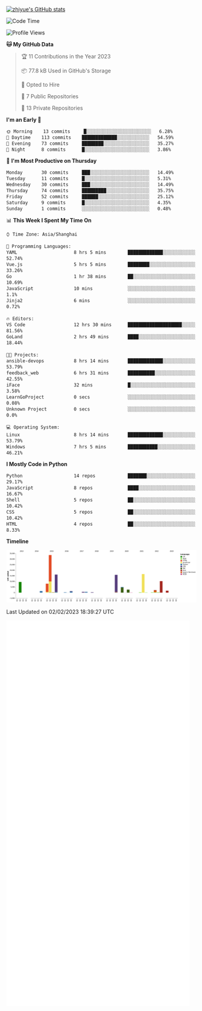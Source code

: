 
[![zhiyue's GitHub stats](https://github-readme-stats.vercel.app/api?username=zhiyue)](https://github.com/anuraghazra/github-readme-stats&&show_icons=true)

<!--START_SECTION:waka-->
![Code Time](http://img.shields.io/badge/Code%20Time-854%20hrs%2029%20mins-blue)

![Profile Views](http://img.shields.io/badge/Profile%20Views-1-blue)

**🐱 My GitHub Data** 

> 🏆 11 Contributions in the Year 2023
 > 
> 📦 77.8 kB Used in GitHub's Storage 
 > 
> 💼 Opted to Hire
 > 
> 📜 7 Public Repositories 
 > 
> 🔑 13 Private Repositories  
 > 
**I'm an Early 🐤** 

```text
🌞 Morning    13 commits     █░░░░░░░░░░░░░░░░░░░░░░░░   6.28% 
🌆 Daytime    113 commits    █████████████░░░░░░░░░░░░   54.59% 
🌃 Evening    73 commits     ████████░░░░░░░░░░░░░░░░░   35.27% 
🌙 Night      8 commits      █░░░░░░░░░░░░░░░░░░░░░░░░   3.86%

```
📅 **I'm Most Productive on Thursday** 

```text
Monday       30 commits     ███░░░░░░░░░░░░░░░░░░░░░░   14.49% 
Tuesday      11 commits     █░░░░░░░░░░░░░░░░░░░░░░░░   5.31% 
Wednesday    30 commits     ███░░░░░░░░░░░░░░░░░░░░░░   14.49% 
Thursday     74 commits     █████████░░░░░░░░░░░░░░░░   35.75% 
Friday       52 commits     ██████░░░░░░░░░░░░░░░░░░░   25.12% 
Saturday     9 commits      █░░░░░░░░░░░░░░░░░░░░░░░░   4.35% 
Sunday       1 commits      ░░░░░░░░░░░░░░░░░░░░░░░░░   0.48%

```


📊 **This Week I Spent My Time On** 

```text
⌚︎ Time Zone: Asia/Shanghai

💬 Programming Languages: 
YAML                     8 hrs 5 mins        █████████████░░░░░░░░░░░░   52.74% 
Vue.js                   5 hrs 5 mins        ████████░░░░░░░░░░░░░░░░░   33.26% 
Go                       1 hr 38 mins        ██░░░░░░░░░░░░░░░░░░░░░░░   10.69% 
JavaScript               10 mins             ░░░░░░░░░░░░░░░░░░░░░░░░░   1.1% 
Jinja2                   6 mins              ░░░░░░░░░░░░░░░░░░░░░░░░░   0.72%

🔥 Editors: 
VS Code                  12 hrs 30 mins      ████████████████████░░░░░   81.56% 
GoLand                   2 hrs 49 mins       ████░░░░░░░░░░░░░░░░░░░░░   18.44%

🐱‍💻 Projects: 
ansible-devops           8 hrs 14 mins       █████████████░░░░░░░░░░░░   53.79% 
feedback_web             6 hrs 31 mins       ██████████░░░░░░░░░░░░░░░   42.55% 
iFace                    32 mins             █░░░░░░░░░░░░░░░░░░░░░░░░   3.58% 
LearnGoProject           0 secs              ░░░░░░░░░░░░░░░░░░░░░░░░░   0.08% 
Unknown Project          0 secs              ░░░░░░░░░░░░░░░░░░░░░░░░░   0.0%

💻 Operating System: 
Linux                    8 hrs 14 mins       █████████████░░░░░░░░░░░░   53.79% 
Windows                  7 hrs 5 mins        ███████████░░░░░░░░░░░░░░   46.21%

```

**I Mostly Code in Python** 

```text
Python                   14 repos            ███████░░░░░░░░░░░░░░░░░░   29.17% 
JavaScript               8 repos             ████░░░░░░░░░░░░░░░░░░░░░   16.67% 
Shell                    5 repos             ██░░░░░░░░░░░░░░░░░░░░░░░   10.42% 
CSS                      5 repos             ██░░░░░░░░░░░░░░░░░░░░░░░   10.42% 
HTML                     4 repos             ██░░░░░░░░░░░░░░░░░░░░░░░   8.33%

```


**Timeline**

![Chart not found](https://raw.githubusercontent.com/zhiyue/zhiyue/main/charts/bar_graph.png) 


 Last Updated on 02/02/2023 18:39:27 UTC
<!--END_SECTION:waka-->

<!-- [![Top Langs](https://github-readme-stats.vercel.app/api/top-langs/?username=zhiyue)](https://github.com/anuraghazra/github-readme-stats) -->

![](./github-metrics.svg)

